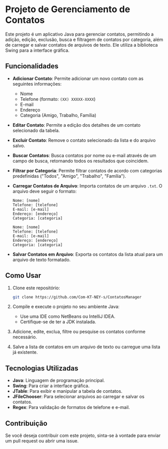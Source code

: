 # Projeto de Gerenciamento de Contatos

Este projeto é um aplicativo Java para gerenciar contatos, permitindo a adição, edição, exclusão, busca e filtragem de contatos por categoria, além de carregar e salvar contatos de arquivos de texto. Ele utiliza a biblioteca Swing para a interface gráfica.

## Funcionalidades

- **Adicionar Contato**: Permite adicionar um novo contato com as seguintes informações:
  - Nome
  - Telefone (formato: `(XX) XXXXX-XXXX`)
  - E-mail
  - Endereço
  - Categoria (Amigo, Trabalho, Família)
  
- **Editar Contato**: Permite a edição dos detalhes de um contato selecionado da tabela.
  
- **Excluir Contato**: Remove o contato selecionado da lista e do arquivo salvo.

- **Buscar Contatos**: Busca contatos por nome ou e-mail através de um campo de busca, retornando todos os resultados que coincidem.

- **Filtrar por Categoria**: Permite filtrar contatos de acordo com categorias predefinidas ("Todos", "Amigo", "Trabalho", "Família").

- **Carregar Contatos de Arquivo**: Importa contatos de um arquivo `.txt`. O arquivo deve seguir o formato:
  ```
  Nome: [nome]
  Telefone: [telefone]
  E-mail: [e-mail]
  Endereço: [endereço]
  Categoria: [categoria]
  
  Nome: [nome]
  Telefone: [telefone]
  E-mail: [e-mail]
  Endereço: [endereço]
  Categoria: [categoria]
  ```

- **Salvar Contatos em Arquivo**: Exporta os contatos da lista atual para um arquivo de texto formatado.

## Como Usar

1. Clone este repositório:
   ```bash
   git clone https://github.com/Com-KT-NEY-s/ContatosManager
   ```

2. Compile e execute o projeto no seu ambiente Java:
   - Use uma IDE como NetBeans ou IntelliJ IDEA.
   - Certifique-se de ter a JDK instalada.

3. Adicione, edite, exclua, filtre ou pesquise os contatos conforme necessário.

4. Salve a lista de contatos em um arquivo de texto ou carregue uma lista já existente.

## Tecnologias Utilizadas

- **Java**: Linguagem de programação principal.
- **Swing**: Para criar a interface gráfica.
- **JTable**: Para exibir e manipular a tabela de contatos.
- **JFileChooser**: Para selecionar arquivos ao carregar e salvar os contatos.
- **Regex**: Para validação de formatos de telefone e e-mail.

## Contribuição

Se você deseja contribuir com este projeto, sinta-se à vontade para enviar um pull request ou abrir uma issue.
